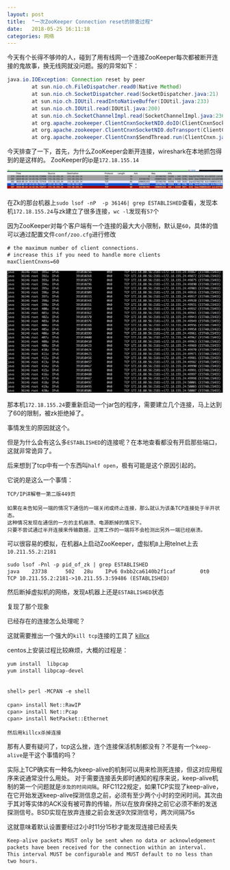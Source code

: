 ```yaml
---
layout: post
title:  "一次ZooKeeper Connection reset的排查过程"
date:   2018-05-25 16:11:18
categories: 网络
---
```



今天有个长得不够帅的人，碰到了用有线网一个连接ZooKeeper每次都被断开连接的鬼故事，换无线网就没问题。报的异常如下：

```java
java.io.IOException: Connection reset by peer
        at sun.nio.ch.FileDispatcher.read0(Native Method)
        at sun.nio.ch.SocketDispatcher.read(SocketDispatcher.java:21)
        at sun.nio.ch.IOUtil.readIntoNativeBuffer(IOUtil.java:233)
        at sun.nio.ch.IOUtil.read(IOUtil.java:200)
        at sun.nio.ch.SocketChannelImpl.read(SocketChannelImpl.java:236)
        at org.apache.zookeeper.ClientCnxnSocketNIO.doIO(ClientCnxnSocketNIO.java:68)
        at org.apache.zookeeper.ClientCnxnSocketNIO.doTransport(ClientCnxnSocketNIO.java:355)
        at org.apache.zookeeper.ClientCnxn$SendThread.run(ClientCnxn.java:1068)
```

今天排查了一下，首先，为什么ZooKeeper会断开连接，wireshark在本地抓包得到的是这样的。
ZooKeeper的ip是`172.18.155.14`

![](/media/15271761140187/15271762260957.jpg)


在Zk的那台机器上`sudo lsof -nP  -p 36146| grep ESTABLISHED`查看，发现本机`172.18.155.24`与zk建立了很多连接，`wc -l`发现有`57`个

因为ZooKeeper对每个客户端有一个连接的最大大小限制，默认是`60`，具体的值可以通过配置文件`conf/zoo.cfg`进行修改


```
# the maximum number of client connections.
# increase this if you need to handle more clients
maxClientCnxns=60
```

![](/media/15271761140187/15271764562147.jpg)

那本机`172.18.155.24`要重新启动一个jar包的程序，需要建立几个连接，马上达到了60的限制，被zk拒绝掉了。

事情发生的原因就这个。

但是为什么会有这么多`ESTABLISHED`的连接呢？在本地查看都没有开启那些端口，这就非常诡异了。

后来想到了tcp中有一个东西叫`half open`，极有可能是这个原因引起的。

它说的是这么一个事情：

```
TCP/IP详解卷一第二版449页

如果在未告知另一端的情况下通信的一端关闭或终止连接，那么就认为该条TCP连接处于半开状态。
这种情况发现在通信的一方的主机崩溃、电源断掉的情况下。
只要不尝试通过半开连接来传输数据，正常工作的一端将不会检测出另外一端已经崩溃。
```

可以很容易的模拟，在机器`A`上启动ZooKeeper，虚拟机`B`上用telnet上去`10.211.55.2:2181`

```
sudo lsof -Pnl -p pid_of_zk | grep ESTABLISHED
java    23738      502   28u    IPv6 0xbb2ca6140b2f1caf        0t0        TCP 10.211.55.2:2181->10.211.55.3:59486 (ESTABLISHED)
```

然后断掉虚拟机的网络，发现`A`机器上还是`ESTABLISHED`状态

复现了那个现象

已经存在的连接怎么处理呢？

这就需要推出一个强大的`kill tcp`连接的工具了 [killcx](http://killcx.sourceforge.net/)

centos上安装过程比较麻烦，大概的过程是：

```
yum install  libpcap
yum install libpcap-devel


shell> perl -MCPAN -e shell

cpan> install Net::RawIP
cpan> install Net::Pcap
cpan> install NetPacket::Ethernet

然后用killcx杀掉连接
```

那有人要有疑问了，tcp这么挫，连个连接保活机制都没有？不是有一个`keep-alive`是干这个事情的吗？

实际上TCP确实有一种名为keep-alive的机制可以用来检测死连接，但这对应用程序来说通常没什么用处。
对于需要连接丢失即时通知的程序来说，keep-alive机制的第一个问题就是`涉及的时间间隔`。RFC1122规定，如果TCP实现了keep-alive，在它开始发送keep-alive探测信息之前，必须有至少两个小时的空闲时间。其次由于其对等实体的ACK没有被可靠的传输，所以在放弃保持之前它必须不断的发送探测信号。BSD实现在放弃连接之前会发送9次探测信号，两次间隔75s

这就意味着默认设置要经过2小时11分15秒才能发现连接已经丢失

```
Keep-alive packets MUST only be sent when no data or acknowledgement packets have been received for the connection within an interval.  This interval MUST be configurable and MUST default to no less than two hours.
```



















